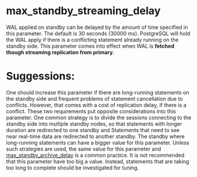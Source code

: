 # max_standby_streaming_delay
WAL applied on standby can be delayed by the amount of time specified in this parameter. The default is 30 seconds (30000 ms). PostgreSQL will hold the WAL apply if there is a conflicting statement already running on the standby side. This parameter comes into effect when WAL is **fetched though streaming replication from primary**. 

# Suggessions:
One should  increase this parameter if there are long-running statements on the standby side and frequent problems of statement cancellation due to conflicts. However, that comes with a cost of replication delay, if there is a conflict. These two requirements put opposite considerations into this parameter.
One common strategy is to divide the sessions connecting to the standby side into multiple standby nodes, so that statements with longer duration are redirected to one standby and Statements that need to see near real-time data are redirected to another standby. The standby where long-running statements can have a bigger value for this parameter.
Unless such strategies are used, the same value for this parameter and [max_standby_archive_delay](./max_standby_archive_delay.md) is a common practice.
It is not recommended that this parameter have too big a value. Instead, statements that are taking too long to complete should be investigated for tuning.